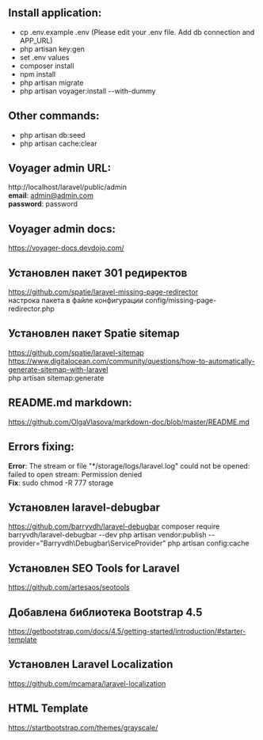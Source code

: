 ## Install application:<br/>
- cp .env.example .env (Please edit your .env file. Add db connection and APP_URL)
- php artisan key:gen
- set .env values
- composer install
- npm install
- php artisan migrate
- php artisan voyager:install --with-dummy

## Other commands:<br/>
- php artisan db:seed 
- php artisan cache:clear

## Voyager admin URL:<br/>
http://localhost/laravel/public/admin<br/>
<strong>email</strong>: admin@admin.com<br/>
<strong>password</strong>: password<br/>

## Voyager admin docs:<br/>
https://voyager-docs.devdojo.com/<br/>

## Установлен пакет 301 редиректов
https://github.com/spatie/laravel-missing-page-redirector<br/>
настрока пакета в файле конфигурации config/missing-page-redirector.php<br/>

## Установлен пакет Spatie sitemap
https://github.com/spatie/laravel-sitemap<br/>
https://www.digitalocean.com/community/questions/how-to-automatically-generate-sitemap-with-laravel<br/>
php artisan sitemap:generate

## README.md markdown:<br/>
https://github.com/OlgaVlasova/markdown-doc/blob/master/README.md<br/>

## Errors fixing:
<strong>Error</strong>: The stream or file "*/storage/logs/laravel.log" could not be opened: failed to open stream: Permission denied<br/>
<strong>Fix</strong>: sudo chmod -R 777 storage

## Установлен laravel-debugbar
https://github.com/barryvdh/laravel-debugbar
composer require barryvdh/laravel-debugbar --dev
php artisan vendor:publish --provider="Barryvdh\Debugbar\ServiceProvider"
php artisan config:cache

## Установлен SEO Tools for Laravel
https://github.com/artesaos/seotools

## Добавлена библиотека Bootstrap 4.5 
https://getbootstrap.com/docs/4.5/getting-started/introduction/#starter-template

## Установлен Laravel Localization
https://github.com/mcamara/laravel-localization

## HTML Template
https://startbootstrap.com/themes/grayscale/